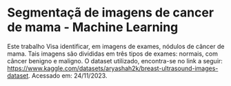 # Segmentaçã de imagens de cancer de mama - Machine Learning
Este trabalho Visa identificar, em imagens de exames, nódulos de câncer de mama.
Tais imagens são divididas em três tipos de exames: normais, com câncer benigno e maligno.
O dataset utilizado, encontra-se no link a seguir: <https://www.kaggle.com/datasets/aryashah2k/breast-ultrasound-images-dataset>. Acessado em: 24/11/2023.
